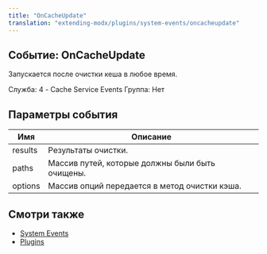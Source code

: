 ```yaml
---
title: "OnCacheUpdate"
translation: "extending-modx/plugins/system-events/oncacheupdate"
---
```


## Событие: OnCacheUpdate

Запускается после очистки кеша в любое время.

Служба: 4 - Cache Service Events
Группа: Нет

## Параметры события

| Имя     | Описание                                        |
| ------- | ----------------------------------------------- |
| results | Результаты очистки.                             |
| paths   | Массив путей, которые должны были быть очищены. |
| options | Массив опций передается в метод очистки кэша.   |

## Смотри также

- [System Events](extending-modx/plugins/system-events "System Events")
- [Plugins](extending-modx/plugins "Plugins")
